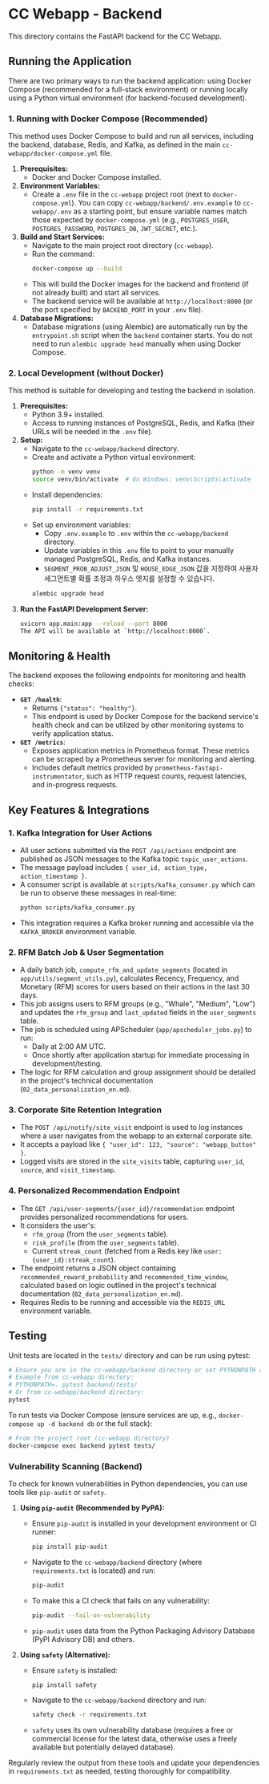 # CC Webapp - Backend

This directory contains the FastAPI backend for the CC Webapp.

## Running the Application

There are two primary ways to run the backend application: using Docker Compose (recommended for a full-stack environment) or running locally using a Python virtual environment (for backend-focused development).

### 1. Running with Docker Compose (Recommended)

This method uses Docker Compose to build and run all services, including the backend, database, Redis, and Kafka, as defined in the main `cc-webapp/docker-compose.yml` file.

1.  **Prerequisites:**
    *   Docker and Docker Compose installed.
2.  **Environment Variables:**
    *   Create a `.env` file in the `cc-webapp` project root (next to `docker-compose.yml`). You can copy `cc-webapp/backend/.env.example` to `cc-webapp/.env` as a starting point, but ensure variable names match those expected by `docker-compose.yml` (e.g., `POSTGRES_USER`, `POSTGRES_PASSWORD`, `POSTGRES_DB`, `JWT_SECRET`, etc.).
3.  **Build and Start Services:**
    *   Navigate to the main project root directory (`cc-webapp`).
    *   Run the command:
        ```bash
        docker-compose up --build
        ```
    *   This will build the Docker images for the backend and frontend (if not already built) and start all services.
    *   The backend service will be available at `http://localhost:8000` (or the port specified by `BACKEND_PORT` in your `.env` file).
4.  **Database Migrations:**
    *   Database migrations (using Alembic) are automatically run by the `entrypoint.sh` script when the `backend` container starts. You do not need to run `alembic upgrade head` manually when using Docker Compose.

### 2. Local Development (without Docker)

This method is suitable for developing and testing the backend in isolation.

1.  **Prerequisites:**
    *   Python 3.9+ installed.
    *   Access to running instances of PostgreSQL, Redis, and Kafka (their URLs will be needed in the `.env` file).
2.  **Setup:**
    *   Navigate to the `cc-webapp/backend` directory.
    *   Create and activate a Python virtual environment:
        ```bash
        python -m venv venv
        source venv/bin/activate  # On Windows: venv\Scripts\activate
        ```
    *   Install dependencies:
        ```bash
        pip install -r requirements.txt
        ```
    *   Set up environment variables:
        *   Copy `.env.example` to `.env` within the `cc-webapp/backend` directory.
        *   Update variables in this `.env` file to point to your manually managed PostgreSQL, Redis, and Kafka instances.
        *   `SEGMENT_PROB_ADJUST_JSON` 및 `HOUSE_EDGE_JSON` 값을 지정하여 사용자 세그먼트별 확률 조정과 하우스 엣지를 설정할 수 있습니다.
        ```bash
        alembic upgrade head
        ```
3.  **Run the FastAPI Development Server:**
    ```bash
    uvicorn app.main:app --reload --port 8000
    The API will be available at `http://localhost:8000`.

## Monitoring & Health

The backend exposes the following endpoints for monitoring and health checks:

*   **`GET /health`**:
    *   Returns `{"status": "healthy"}`.
    *   This endpoint is used by Docker Compose for the backend service's health check and can be utilized by other monitoring systems to verify application status.
*   **`GET /metrics`**:
    *   Exposes application metrics in Prometheus format. These metrics can be scraped by a Prometheus server for monitoring and alerting.
    *   Includes default metrics provided by `prometheus-fastapi-instrumentator`, such as HTTP request counts, request latencies, and in-progress requests.

## Key Features & Integrations

### 1. Kafka Integration for User Actions
-   All user actions submitted via the `POST /api/actions` endpoint are published as JSON messages to the Kafka topic `topic_user_actions`.
-   The message payload includes `{ user_id, action_type, action_timestamp }`.
-   A consumer script is available at `scripts/kafka_consumer.py` which can be run to observe these messages in real-time:
    ```bash
    python scripts/kafka_consumer.py
    ```
-   This integration requires a Kafka broker running and accessible via the `KAFKA_BROKER` environment variable.

### 2. RFM Batch Job & User Segmentation
-   A daily batch job, `compute_rfm_and_update_segments` (located in `app/utils/segment_utils.py`), calculates Recency, Frequency, and Monetary (RFM) scores for users based on their actions in the last 30 days.
-   This job assigns users to RFM groups (e.g., "Whale", "Medium", "Low") and updates the `rfm_group` and `last_updated` fields in the `user_segments` table.
-   The job is scheduled using APScheduler (`app/apscheduler_jobs.py`) to run:
    -   Daily at 2:00 AM UTC.
    -   Once shortly after application startup for immediate processing in development/testing.
-   The logic for RFM calculation and group assignment should be detailed in the project's technical documentation (`02_data_personalization_en.md`).

### 3. Corporate Site Retention Integration
-   The `POST /api/notify/site_visit` endpoint is used to log instances where a user navigates from the webapp to an external corporate site.
-   It accepts a payload like `{ "user_id": 123, "source": "webapp_button" }`.
-   Logged visits are stored in the `site_visits` table, capturing `user_id`, `source`, and `visit_timestamp`.

### 4. Personalized Recommendation Endpoint
-   The `GET /api/user-segments/{user_id}/recommendation` endpoint provides personalized recommendations for users.
-   It considers the user's:
    -   `rfm_group` (from the `user_segments` table).
    -   `risk_profile` (from the `user_segments` table).
    -   Current `streak_count` (fetched from a Redis key like `user:{user_id}:streak_count`).
-   The endpoint returns a JSON object containing `recommended_reward_probability` and `recommended_time_window`, calculated based on logic outlined in the project's technical documentation (`02_data_personalization_en.md`).
-   Requires Redis to be running and accessible via the `REDIS_URL` environment variable.

## Testing
Unit tests are located in the `tests/` directory and can be run using pytest:
```bash
# Ensure you are in the cc-webapp/backend directory or set PYTHONPATH appropriately
# Example from cc-webapp directory:
# PYTHONPATH=. pytest backend/tests/
# Or from cc-webapp/backend directory:
pytest
```

To run tests via Docker Compose (ensure services are up, e.g., `docker-compose up -d backend db` or the full stack):
```bash
# From the project root (cc-webapp directory)
docker-compose exec backend pytest tests/
```

### Vulnerability Scanning (Backend)

To check for known vulnerabilities in Python dependencies, you can use tools like `pip-audit` or `safety`.

1.  **Using `pip-audit` (Recommended by PyPA):**
    *   Ensure `pip-audit` is installed in your development environment or CI runner:
        ```bash
        pip install pip-audit
        ```
    *   Navigate to the `cc-webapp/backend` directory (where `requirements.txt` is located) and run:
        ```bash
        pip-audit
        ```
    *   To make this a CI check that fails on any vulnerability:
        ```bash
        pip-audit --fail-on-vulnerability
        ```
    *   `pip-audit` uses data from the Python Packaging Advisory Database (PyPI Advisory DB) and others.

2.  **Using `safety` (Alternative):**
    *   Ensure `safety` is installed:
        ```bash
        pip install safety
        ```
    *   Navigate to the `cc-webapp/backend` directory and run:
        ```bash
        safety check -r requirements.txt
        ```
    *   `safety` uses its own vulnerability database (requires a free or commercial license for the latest data, otherwise uses a freely available but potentially delayed database).

Regularly review the output from these tools and update your dependencies in `requirements.txt` as needed, testing thoroughly for compatibility.
